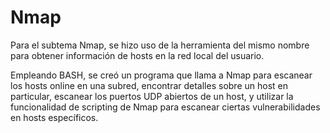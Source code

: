 # Nmap
Para el subtema Nmap, se hizo uso de la herramienta del mismo nombre para obtener información de hosts en la red local del usuario.

Empleando BASH, se creó un programa que llama a Nmap para escanear los hosts online en una subred, encontrar detalles sobre un host en particular, escanear los puertos UDP abiertos de un host, y utilizar la funcionalidad de scripting de Nmap para escanear ciertas vulnerabilidades en hosts específicos.